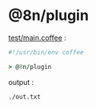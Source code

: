 [‼️]: ✏️README.mdt

# @8n/plugin

[test/main.coffee](./test/main.coffee) :

```coffee
#!/usr/bin/env coffee

> @8n/plugin
```

output :

```
./out.txt
```
